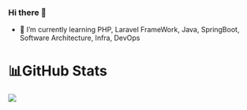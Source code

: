 ### Hi there 👋
<!--
**Mo-zac/Mo-zac** is a ✨ _special_ ✨ repository because its `README.md` (this file) appears on your GitHub profile.

Here are some ideas to get you started:

- 🔭 I’m currently working on ...
- 🌱 I’m currently learning ...
- 👯 I’m looking to collaborate on ...
- 🤔 I’m looking for help with ...
- 💬 Ask me about ...
- 📫 How to reach me: ...
- 😄 Pronouns: ...
- ⚡ Fun fact: ...
-->
- 🌱 I’m currently learning PHP, Laravel FrameWork, Java, SpringBoot, Software Architecture, Infra, DevOps


# 📊GitHub Stats
<!--![](https://github-readme-stats.vercel.app/api?username=Mo-zang&theme=dark&hide_border=false&include_all_commits=true&count_private=true)<br/> -->
![](https://github-readme-streak-stats.herokuapp.com/?user=Mo-zang&theme=dark&hide_border=false)<br/>
